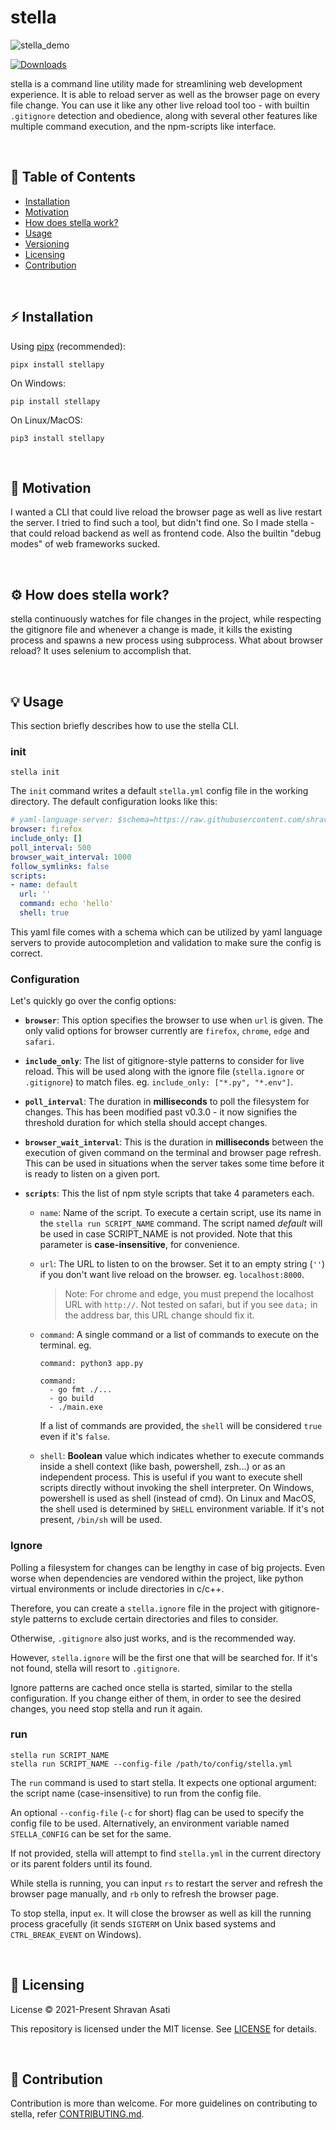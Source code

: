 # stella

![stella_demo](assets/stella.gif)

[![Downloads](https://pepy.tech/badge/stellapy)](https://pepy.tech/project/stellapy)

stella is a command line utility made for streamlining web development experience. 
It is able to reload server as well as the browser page on every file change.
You can use it like any other live reload tool too - with builtin `.gitignore` detection and obedience, along with several other features like multiple command execution, and the npm-scripts like interface.

<br>


## 📝 Table of Contents
- [Installation](#%EF%B8%8F-installation)
- [Motivation](#-motivation)
- [How does stella work?](#%EF%B8%8F-how-does-stella-work)
- [Usage](#-usage)
- [Versioning](#-versioning)
- [Licensing](#-licensing)
- [Contribution](#-contribution)


<br>


## ⚡️ Installation

Using [pipx](https://pypa.github.io/pipx/) (recommended):
```
pipx install stellapy
```

On Windows:
```
pip install stellapy
```

On Linux/MacOS:
```
pip3 install stellapy
```


<br>



## 💫 Motivation

I wanted a CLI that could live reload the browser page as well as live restart the server. I tried to find such a tool, but didn't find one. So I made stella - that could reload backend as well as frontend code. Also the builtin "debug modes" of web frameworks sucked.

<br>

## ⚙️ How does stella work?

stella continuously watches for file changes in the project, while respecting the gitignore file and whenever a change is made, it kills the existing process and spawns a new process using subprocess. What about browser reload? It uses selenium to accomplish that.

<br>


## 💡 Usage

This section briefly describes how to use the stella CLI.

### init

```
stella init
```

The `init` command writes a default `stella.yml` config file in the working directory. The default configuration looks like this:

```yml
# yaml-language-server: $schema=https://raw.githubusercontent.com/shravanasati/stellapy/master/schema.json 
browser: firefox
include_only: []
poll_interval: 500
browser_wait_interval: 1000
follow_symlinks: false
scripts:
- name: default
  url: ''
  command: echo 'hello'
  shell: true
```

This yaml file comes with a schema which can be utilized by yaml language servers to provide autocompletion and validation to make sure the config is correct.

### Configuration

Let's quickly go over the config options:

 - **`browser`**: This option specifies the browser to use when `url` is given. The only valid options for browser currently are `firefox`, `chrome`, `edge` and `safari`.

 - **`include_only`**: The list of gitignore-style patterns to consider for live reload. This will be used along with the ignore file (`stella.ignore` or `.gitignore`) to match files. eg. `include_only: ["*.py", "*.env"]`.

 - **`poll_interval`**: The duration in **milliseconds** to poll the filesystem for changes. This has been modified past v0.3.0 - it now signifies the threshold duration for which stella should accept changes.

 - **`browser_wait_interval`**: This is the duration in **milliseconds** between the execution of given command on the terminal and browser page refresh. This can be used in situations when the server takes some time before it is ready to listen on a given port.

 <!-- - **`follow_symlinks`**: Boolean value that indicates whether to follow symbolic links encountered in the filesystem. -->

 - **`scripts`**: This the list of npm style scripts that take 4 parameters each.

    * `name`: Name of the script. To execute a certain script, use its name in the `stella run SCRIPT_NAME` command. The script named _default_ will be used in case SCRIPT_NAME is not provided. Note that this parameter is **case-insensitive**, for convenience.

    * `url`: The URL to listen to on the browser. Set it to an empty string (`''`) if you don't want live reload on the browser. eg. `localhost:8000`.

      > Note: For chrome and edge, you must prepend the localhost URL with `http://`. Not tested on safari, but if you see `data;` in the address bar, this URL change should fix it.

    * `command`: A single command or a list of commands to execute on the terminal. eg.
      ```
      command: python3 app.py
      ```

      ```
      command: 
        - go fmt ./...
        - go build
        - ./main.exe
      ```
      If a list of commands are provided, the `shell` will be considered `true` even if it's `false`.

    * `shell`: **Boolean** value which indicates whether to execute commands inside a shell context (like bash, powershell, zsh...) or as an independent process. This is useful if you want to execute shell scripts directly without invoking the shell interpreter. On Windows, powershell is used as shell (instead of cmd). On Linux and MacOS, the shell used is determined by `SHELL` environment variable. If it's not present, `/bin/sh` will be used.


### Ignore

Polling a filesystem for changes can be lengthy in case of big projects.
Even worse when dependencies are vendored within the project, like python virtual environments or include directories in c/c++.

Therefore, you can create a `stella.ignore` file in the project with gitignore-style patterns to exclude certain directories and files to consider.

Otherwise, `.gitignore` also just works, and is the recommended way.

However, `stella.ignore` will be the first one that will be searched for. If it's not found, stella will resort to `.gitignore`.

Ignore patterns are cached once stella is started, similar to the stella configuration. If you change either of them, in order to see the desired changes, you need stop stella and run it again.


### run

```
stella run SCRIPT_NAME
stella run SCRIPT_NAME --config-file /path/to/config/stella.yml
```

The `run` command is used to start stella.
It expects one optional argument: the script name (case-insensitive) to run from the config file.

An optional `--config-file` (`-c` for short) flag can be used to specify the config file to be used. 
Alternatively, an environment variable named `STELLA_CONFIG` can be set for the same.

If not provided, stella will attempt to find `stella.yml` in the current directory or its parent folders until its found.


While stella is running, you can input `rs` to restart the server and refresh the browser page manually, and `rb` only to refresh the browser page.

To stop stella, input `ex`. It will close the browser as well as kill the running process gracefully (it sends `SIGTERM` on Unix based systems and `CTRL_BREAK_EVENT` on Windows).

<br>


## 📄 Licensing

License © 2021-Present Shravan Asati

This repository is licensed under the MIT license. See [LICENSE](LICENSE) for details.

<br>

## 👥 Contribution

Contribution is more than welcome. For more guidelines on contributing to stella, refer [CONTRIBUTING.md](CONTRIBUTING.md).
